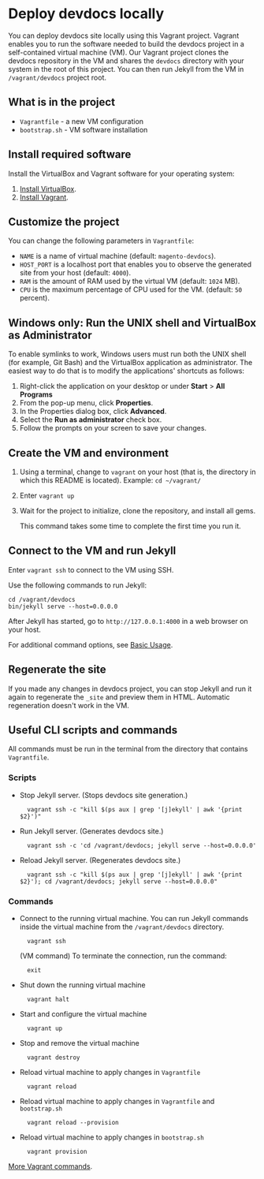 # Deploy devdocs locally

You can deploy devdocs site locally using this Vagrant project. Vagrant enables you to run the software needed to build the devdocs project in a self-contained virtual machine (VM). Our Vagrant project clones the devdocs repository in the VM and shares the `devdocs` directory with your system in the root of this project. You can then run Jekyll from the VM in `/vagrant/devdocs` project root.

## What is in the project

- `Vagrantfile` - a new VM configuration
- `bootstrap.sh` - VM software installation 

## Install required software

Install the VirtualBox and Vagrant software for your operating system:

1. [Install VirtualBox](https://www.virtualbox.org/wiki/Downloads).
2. [Install Vagrant](https://www.vagrantup.com/).

## Customize the project

You can change the following parameters in `Vagrantfile`:

- `NAME` is a name of virtual machine (default: `magento-devdocs`).
- `HOST_PORT` is a localhost port that enables you to observe the generated site from your host (default: `4000`).
- `RAM` is the amount of RAM used by the virtual VM (default: `1024` MB).
- `CPU` is the maximum percentage of CPU used for the VM. (default: `50` percent).

## Windows only: Run the UNIX shell and VirtualBox as Administrator

To enable symlinks to work, Windows users must run both the UNIX shell (for example, Git Bash) and the VirtualBox application as administrator. The easiest way to do that is to modify the applications' shortcuts as follows:

1.  Right-click the application on your desktop or under **Start** > **All Programs**
2.  From the pop-up menu, click **Properties**.
3.  In the Properties dialog box, click **Advanced**.
4.  Select the **Run as administrator** check box.
5.  Follow the prompts on your screen to save your changes.

## Create the VM and environment 

1. Using a terminal, change to `vagrant` on your host (that is, the directory in which this README is located).
 Example: `cd ~/vagrant/`
2. Enter `vagrant up`
3. Wait for the project to initialize, clone the repository, and install all gems.

    This command takes some time to complete the first time you run it.

## Connect to the VM and run Jekyll

Enter `vagrant ssh` to connect to the VM using SSH.

Use the following commands to run Jekyll:
    
    cd /vagrant/devdocs
    bin/jekyll serve --host=0.0.0.0

After Jekyll has started, go to `http://127.0.0.1:4000` in a web browser on your host.

For additional command options, see [Basic Usage](https://jekyllrb.com/docs/usage).

## Regenerate the site

If you made any changes in devdocs project, you can stop Jekyll and run it again to regenerate the `_site` and preview them in HTML. Automatic regeneration doesn't work in the VM. 

## Useful CLI scripts and commands

All commands must be run in the terminal from the directory that contains `Vagrantfile`.

### Scripts

- Stop Jekyll server. (Stops devdocs site generation.)

        vagrant ssh -c "kill $(ps aux | grep '[j]ekyll' | awk '{print $2}')"

- Run Jekyll server. (Generates devdocs site.)
 
        vagrant ssh -c 'cd /vagrant/devdocs; jekyll serve --host=0.0.0.0'

- Reload Jekyll server. (Regenerates devdocs site.)

        vagrant ssh -c "kill $(ps aux | grep '[j]ekyll' | awk '{print $2}'); cd /vagrant/devdocs; jekyll serve --host=0.0.0.0"
    
### Commands

- Connect to the running virtual machine. You can run Jekyll commands inside the virtual machine from the `/vagrant/devdocs` directory.

        vagrant ssh

  (VM command) To terminate the connection, run the command:

        exit
        
- Shut down the running virtual machine

        vagrant halt

- Start and configure the virtual machine

        vagrant up

- Stop and remove the virtual machine

        vagrant destroy

- Reload virtual machine to apply changes in `Vagrantfile` 

        vagrant reload

- Reload virtual machine to apply changes in `Vagrantfile` and `bootstrap.sh`

        vagrant reload --provision

- Reload virtual machine to apply changes in `bootstrap.sh`

        vagrant provision

[More Vagrant commands](https://www.vagrantup.com/docs/cli/up.html).